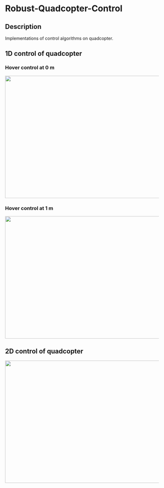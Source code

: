# Robust-Quadcopter-Control
## Description
Implementations of control algorithms on quadcopter.

## 1D control of quadcopter

### Hover control at 0 m
<image src="https://github.com/mayanklonkar/Robust-Quadcopter-Control/assets/108993449/e30178d2-c971-4fca-942c-7b9c6a221bfb" width="600" height="400" />

### Hover control at 1 m
<image src="https://github.com/mayanklonkar/Robust-Quadcopter-Control/assets/108993449/e8b7e47d-ee92-47d9-880e-a02659735fcf" width="600" height="400" />


## 2D control of quadcopter

<image src="https://github.com/mayanklonkar/Robust-Quadcopter-Control/assets/108993449/a3a4e266-3b7d-499f-be2c-9aa376f0fa64" width="600" height="400" />






